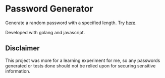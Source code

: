 # Password Generator

Generate a random password with a specified length. Try [here](https://jwt2706.ca/PasswordGenerator).

Developed with golang and javascript.

## Disclaimer

This project was more for a learning experiment for me, so any passwords generated or tests done should not be relied upon for securing sensitive information.
